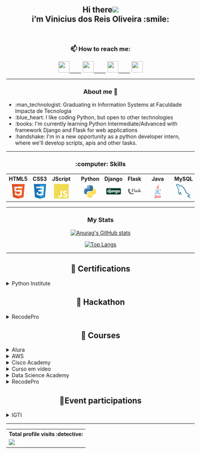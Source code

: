 
<header>
 <h2 align="center">Hi there<img src="https://raw.githubusercontent.com/iampavangandhi/iampavangandhi/master/gifs/Hi.gif" width="30px"><br>
  i’m Vinicius dos Reis Oliveira :smile:</h2> 
</header>

<section>
 <h3 align="center">  📫 How to reach me:</h3>
  <p align="center">
  <a href="https://www.linkedin.com/in/viniciusdosreis" target="_blank">      <img height="30" width="30" src="https://cdn.jsdelivr.net/gh/devicons/devicon/icons/linkedin/linkedin-original.svg">&nbsp;&nbsp;&nbsp;&nbsp;&nbsp;&nbsp;&nbsp;&nbsp;</img></a>
  <a href="https://www.instagram.com/vinnireis" target="_blank"> <img height="30" width="30" src="https://user-images.githubusercontent.com/80652060/123664227-89065480-d80d-11eb-95e4-72d6ba685473.png"/>&nbsp;&nbsp;&nbsp;&nbsp;&nbsp;&nbsp;&nbsp;&nbsp;</a>
  <a href="mailto:v_reis@outlook.com.br" target="_blank"> <img height="30" width="30" src="https://user-images.githubusercontent.com/80652060/123665263-7fc9b780-d80e-11eb-91d0-aee551247b3d.png"/>&nbsp;&nbsp;&nbsp;&nbsp;&nbsp;&nbsp;&nbsp;&nbsp;</a>
  <a href="https://wa.me/5511952945737" target="_blank"> <img height="30" width="30" src="https://user-images.githubusercontent.com/80652060/123710083-7fe4aa00-d844-11eb-89c9-460c375543a3.png"/></a>
  </p>
</section>
  <hr>

<!-- About ME -->
<section>
 <h3 align="center">About me 👀</h3>
 <ul>  
  <li> :man_technologist: Graduating in Information Systems at Faculdade Impacta de Tecnologia</li>
  <li> :blue_heart: I like coding Python, but open to other technologies</li>
  <li> :books: I'm currently learning Python Intermediate/Advanced with framework Django and Flask for web applications</li>
  <li> :handshake: I'm in a new opportunity as a python developer intern, where we'll develop scripts, apis and other tasks.</li>
 </ul>
<!--- - 💞️ I’m looking to collaborate on a new job opportunity, being able to acquire new knowledge and professional growth in the programming area --->
</section>
 <hr>
  
 <!-- Skills -->
<section>
    <h3 align="center">:computer: Skills</h3>
    <!-- FRONT-END -->
    <table style="text-align: center" align="center">
        <th>HTML5</th>
        <th>CSS3</th>
        <th>JScript</th>
        <th></th>
        <th>Python</th>
        <th>Django</th>
        <th>Flask</th>
        <th></th>
        <th>Java</th>
        <th></th>
        <th>MySQL</th>
        <th>Postgre</th>
        <th></th>
        <th>Git</th>
        <!--<th>React</th>--> 
        <tr>
         <td><img src="img/html.svg" height="40px" alt="html5"></td>
         <td><img src="img/css.svg" height="40px" alt="css3"></td>
         <td><img src="img/javascript.svg" height="40px" alt="javascript"></td>
         <td></td>
         <td><img src="img/python.svg" height="40px" alt="tag python"></td>
         <td><img src="img/django.svg" height="40px" alt="django"></td>
         <td><img src="img/flask.svg" height="40px" alt="flask"></td>
         <td></td>
         <td><img src="img/java.svg" height="40px" alt="java"></td>
         <td></td>
         <td><img src="img/mysql.svg" height="40px" alt="mysql"></td>
         <td><img src="img/postgresql.svg" height="40px" alt="postgresql"></td>
         <td></td>
         <td><img src="img/git.svg" height="40px" alt="git"></td>
        <!--<td><img src="imgs/react.svg" height="40px" alt="react"></td> -->
        </tr>
    </table>
    <!--
    <!-- BACK-END -->
    <!--
    <table style="text-align: center">
     <th>Python</th>
     <th>Java</th>
      <tr>
         <td><img src="img/python.svg" height="40px" alt="tag python"></td>
         <td><img src="img/java.svg" height="40px" alt="java"></td>
        </tr>
    </table>
    <!-- FRAMEWORKS -->
    <!--
    <table style="text-align: center">
     <th>Django</th>
     <th>Flask</th>
     <tr>
         <td><img src="img/django.svg" height="40px" alt="django"></td>
         <td><img src="img/flask.svg" height="40px" alt="flask"></td>
     </tr>
    </table>
    <!-- STORAGE -->
    <!--
    <table style="text-align: center">
        <th>MySQL</th>
        <th>Postgre</th>
        <tr>
        <td><img src="img/mysql.svg" height="40px" alt="mysql"></td>
        <td><img src="img/postgresql.svg" height="40px" alt="postgresql"></td>
        </tr>
     <!-- VERSIONAMENTO -->
     <!--
     <table style="text-align: center">
        <th>Git</th>
        <tr>
         <td><img src="img/git.svg" height="40px" alt="git"></td>
        </tr>
    </table>
    </table>-->
</section>

<!---
vnnstar/vnnstar is a ✨ special ✨ repository because its `README.md` (this file) appears on your GitHub profile.
You can click the Preview link to take a look at your changes.
--->

 <section>
  <hr>
  <h3 align="center"> My Stats</h3>
  <div align="center">
  
[![Anurag's GitHub stats](https://github-readme-stats.vercel.app/api?username=vnnstar&theme=tokyonight&hide=stars,issues)](https://github.com/vnnstar/github-readme-stats) 
<!-- [![Anurag's GitHub stats](https://github-readme-stats.vercel.app/api?username=vnnstar&theme=tokyonight&hide=contribs,prs,stars,issues)](https://github.com/vnnstar/github-readme-stats) --->
[![Top Langs](https://github-readme-stats.vercel.app/api/top-langs/?username=vnnstar&layout=compact&theme=tokyonight)](https://github.com/vnnstar/github-readme-stats)
  </div> 
 </section>
  <hr>
  
 <section>
  <h2 align="center">📃 Certifications</h2>
 <!-- Python certificated -->
 <details>
  <summary>Python Institute</summary>
   <br>
  <div>
   <a href="https://www.credly.com/badges/0d3170f5-05e3-4400-848e-56f028e1831c" target="_blank">
   <img src="certificados/PCEP-Certified-Entry-Level-Python-Programmer.png" height="60" alt="Python Certified" title="Python Institute - PCEP Certified">
   </a>   
  </div>
 </details>
   
   
   
  <h2 align="center">📃 Hackathon</h2>
<!-- RECODEPRO -->
  <details>  
  <summary>RecodePro</summary>
    <br>
   <a href="certificados/recode_hackaton.png" target="_blank">
    <img src="certificados/recode_hackaton.png" height="60" alt="Hackaton RecodePro" title="Hackaton RecodePro" width="100%">
   </a>
   <a href="certificados/recode_hackaton_aprovado.png" target="_blank">
    <img src="certificados/recode_hackaton_aprovado.png" height="60" alt="Hackaton RecodePro" title="Hackaton RecodePro">
   </a>
 </details>
 
  <!-- Courses certifications -->
<h2 align="center">📃 Courses</h2>
 
 <!-- Alura -->
 <details>
 <summary>Alura</summary>
  <div>
   <h5>HTTP</h5>
    <a href="https://cursos.alura.com.br/certificate/vih-reis/http-fundamentos" target="_blank">
    <img src="certificados/alura_httpfundamentos.png" height="60" alt="Http - entendendo a internet por baixo dos panos" title="Alura - HTTP"/>
    </a>
   
   <h5>Django Fundamentos</h5>
    <a href="https://cursos.alura.com.br/certificate/vih-reis/fundamentos-django-2" target="_blank">
    <img src="certificados/alura_djantointroducao.png" height="60" alt="Django Fundamentos" title="Alura - Django"/>
    </a>
  </div>
 </details>
 
 <!-- AWS -->
 <details>
  <summary>AWS</summary>
  <div>
   <h5>AWS Academy Cloud Foundations</h5>
   <a href="https://www.credly.com/badges/ccc79396-a872-40a9-8804-94b63f7c2895/linked_in" target="_blank">
    <img src="certificados/aws_cloudfoundations.png" height="60" alt="Aws Academy" title="Aws - Cloud Foundations">
   </a>   
  </div>
 </details>
 
  <!-- Cisco Academy -->
 <details>
  <summary>Cisco Academy</summary>
  <div>
   <h5>Get connected</h5>
   <a href="certificados/cisco_getconnected.png" target="_blank">
    <img src="certificados/cisco_getconnected.png" height="60" alt="Cisco Academy - Get Connect" title="Cisco Academy Course">
   </a>   
  </div>
 </details>
 
 <!-- Curso em video -->
 <details>
  <summary>Curso em vídeo</summary>
  <div>
   
  <!-- Python -->
   <h5>Python</h5>
   <a href="certificados/python3_mundo1.pdf" target="_blank">
    <img src="certificados/python3_mundo1.png" height="60" alt="python" title="python - mundo 1 Curso em video">
   </a>
   <a href="certificados/python3_mundo2.pdf" target="_blank">
   <img src="certificados/python3_mundo2.png" height="60" alt="mundo2" title="python - mundo 2 Curso em video"></a>
  </div>
 </details>
 
  <!-- Data Science Academy -->
 <details>
  <summary>Data Science Academy</summary>
  <div>
   <h5>Introdução à Ciência de Dados 2.0</h5>
   <a href="certificados/datascienceacademy_ciencadedados.png" target="_blank">
    <img src="certificados/datascienceacademy_ciencadedados.png" height="60" alt="Ciência de Ddados 2.0" title="Data Science Academy Course">
   </a>   
  </div>
 </details>
 
 
 <!-- RecodePro -->
 <details>
 <summary>RecodePro</summary>
  <div>
   
  <!-- Cursos Recode -->
   <h5>Lógica de programação e algoritmos</h5>
   <a href="certificados/recode_programacao.png" target="_blank">
    <img src="certificados/recode_programacao.png" height="60" alt="Curso Recode Programação" title="Recode - Programacao"/>
   </a>
   <h5>Gestão de Projetos</h5>
   <a href="certificados/recode_gestaodeprojetos.png" target="_blank">
    <img src="certificados/recode_gestaodeprojetos.png" height="60" alt="Curso Recode Gestao de Projetos" title="Recode - Gestao de Projetos">
   </a>
  </div>
 </details>
 
 <!-- Event participation certificates-->
 <h2 align="center">📃Event participations </h2> 
 <details>
  <!-- IGTI EVENTOS -->
  <summary>IGTI</summary>
  <div>
   <h5>Cloud & Cyber Experience</h5>
   <a href="certificados/igti_cybercloudexperience.png" target="_blank">
    <img src="certificados/igti_cybercloudexperience.png" height="60" alt="Cloud & Cyber Experience" title="IGTI - Cloud&Cyber Event"/>
   </a>
   <h5>Agile Days</h5>
   <a href="certificados/igti_agile_days.pdf" target="_blank">
    <img src="certificados/igti_agile_days.png" height="60" alt="Agyle Days" title="IGTI - Agile Days Event"/>
   </a>
  </div>
 </details>
   
   
  <hr>
 <section>
  <table align="center">
  <th>Total profile visits :detective:</th>
   <tr>
    <td><img alingn="center" src="https://profile-counter.glitch.me/vnnstar/count.svg" /></td>
  </table>
 </section>

